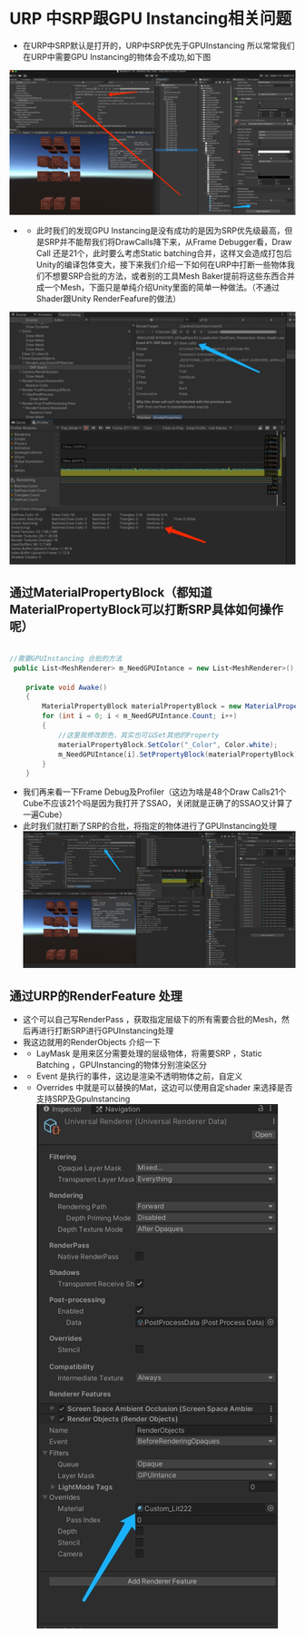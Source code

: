# URP 中SRP跟GPU Instancing相关问题<Badge text="URP中SRP及GPUInstancing"/>
+ 在URP中SRP默认是打开的，URP中SRP优先于GPUInstancing 所以常常我们在URP中需要GPU Instancing的物体会不成功,如下图

![GPUInstancing](./Image/urpmore1.jpg)

+ +  此时我们的发现GPU Instancing是没有成功的是因为SRP优先级最高，但是SRP并不能帮我们将DrawCalls降下来，从Frame Debugger看，Draw Call 还是21个，此时要么考虑Static batching合并，这样又会造成打包后Unity的编译包体变大，接下来我们介绍一下如何在URP中打断一些物体我们不想要SRP合批的方法，或者别的工具Mesh Baker提前将这些东西合并成一个Mesh，下面只是单纯介绍Unity里面的简单一种做法。（不通过Shader跟Unity RenderFeafure的做法）

![GPUInstancing](./Image/urpmore2.jpg)

## 通过MaterialPropertyBlock（都知道MaterialPropertyBlock可以打断SRP具体如何操作呢）
``` csharp

//需要GPUInstancing 合批的方法
 public List<MeshRenderer> m_NeedGPUIntance = new List<MeshRenderer>();

    private void Awake()
    {
        MaterialPropertyBlock materialPropertyBlock = new MaterialPropertyBlock();
        for (int i = 0; i < m_NeedGPUIntance.Count; i++)
        {
            //这里我修改颜色，其实也可以Set其他的Property
            materialPropertyBlock.SetColor("_Color", Color.white);
            m_NeedGPUIntance[i].SetPropertyBlock(materialPropertyBlock);
        }
    }
```
+ 我们再来看一下Frame Debug及Profiler（这边为啥是48个Draw Calls21个Cube不应该21个吗是因为我打开了SSAO，关闭就是正确了的SSAO又计算了一遍Cube）
+ 此时我们就打断了SRP的合批，将指定的物体进行了GPUInstancing处理
![GPUInstancing](./Image/urpmore3.jpg)

## 通过URP的RenderFeature 处理
+ 这个可以自己写RenderPass ，获取指定层级下的所有需要合批的Mesh，然后再进行打断SRP进行GPUInstancing处理
+ 我这边就用的RenderObjects 介绍一下
+ + LayMask 是用来区分需要处理的层级物体，将需要SRP ，Static Batching ，GPUInstancing的物体分别渲染区分 
+ + Event 是执行的事件，这边是渲染不透明物体之前，自定义
+ + Overrides 中就是可以替换的Mat，这边可以使用自定shader 来选择是否支持SRP及GpuInstancing
![GPUInstancing](./Image/urpmore4.jpg)



